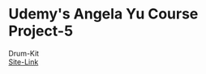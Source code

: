 # Udemy's Angela Yu Course <br/> Project-5
Drum-Kit <br/>
[Site-Link](https://neerajkhatri04.github.io/Drum-Kit/)
